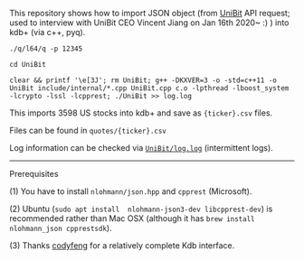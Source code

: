 This repository shows how to import JSON object (from [UniBit](https://unibit.ai) API request; used to interview with UniBit CEO Vincent Jiang on Jan 16th 2020~ :) ) into kdb+ (via c++, pyq).

```./q/l64/q -p 12345```

```cd UniBit```

```clear && printf '\e[3J'; rm UniBit; g++ -DKXVER=3 -o -std=c++11 -o UniBit include/internal/*.cpp UniBit.cpp c.o -lpthread -lboost_system -lcrypto -lssl -lcpprest; ./UniBit >> log.log```

This imports 3598 US stocks into kdb+ and save as ```{ticker}.csv``` files.

Files can be found in ```quotes/{ticker}.csv```

Log information can be checked via [```UniBit/log.log```](UniBit/log.log) (intermittent logs).

---
Prerequisites

(1) You have to install ```nlohmann/json.hpp``` and ```cpprest``` (Microsoft).

(2) Ubuntu (```sudo apt install  nlohmann-json3-dev libcpprest-dev```) is recommended rather than Mac OSX (although it has ```brew install nlohmann_json cpprestsdk```).

(3) Thanks [codyfeng](https://github.com/codyfeng/kdb-cpp) for a relatively complete Kdb interface.
